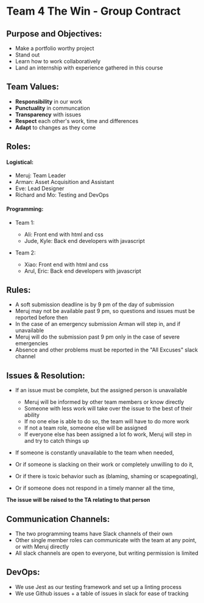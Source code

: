 # Team 4 The Win - Group Contract

## Purpose and Objectives:

- Make a portfolio worthy project
- Stand out
- Learn how to work collaboratively
- Land an internship with experience gathered in this course

## Team Values:

- **Responsibility** in our work
- **Punctuality** in communcation
- **Transparency** with issues
- **Respect** each other's work, time and differences
- **Adapt** to changes as they come

## Roles:

#### Logistical:

- Meruj: Team Leader
- Arman: Asset Acquisition and Assistant
- Eve: Lead Designer
- Richard and Mo: Testing and DevOps

#### Programming:

- Team 1:
    - Ali: Front end with html and css
    - Jude, Kyle: Back end developers with javascript

- Team 2:
    - Xiao: Front end with html and css
    - Arul, Eric: Back end developers with javascript

## Rules:

- A soft submission deadline is by 9 pm of the day of submission
- Meruj may not be available past 9 pm, so questions and issues must be reported before then
- In the case of an emergency submission Arman will step in, and if unavailable
- Meruj will do the submission past 9 pm only in the case of severe emergencies
- Absence and other problems must be reported in the "All Excuses" slack channel

## Issues & Resolution:

- If an issue must be complete, but the assigned person is unavailable
    - Meruj will be informed by other team members or know directly
    - Someone with less work will take over the issue to the best of their ability
    - If no one else is able to do so, the team will have to do more work
    - If not a team role, someone else will be assigned
    - If everyone else has been assigned a lot fo work,
        Meruj will step in and try to catch things up

- If someone is constantly unavailable to the team when needed, 
- Or if someone is slacking on their work or completely unwilling to do it,
- Or if there is toxic behavior such as (blaming, shaming or scapegoating),
- Or if someone does not respond in a timely manner all the time,

**The issue will be raised to the TA relating to that person**

## Communication Channels:

- The two programming teams have Slack channels of their own
- Other single member roles can communicate with the team at any point, 
    or with Meruj directly
- All slack channels are open to everyone, but writing permission is limited

## DevOps:

- We use Jest as our testing framework and set up a linting process
- We use Github issues + a table of issues in slack for ease of tracking
